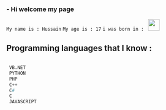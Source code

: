 
### - Hi welcome my page



`My name is : Hussain`
`My age is : 17`
`i was born in : ` <img src="https://emojipedia-us.s3.dualstack.us-west-1.amazonaws.com/thumbs/120/apple/285/flag-saudi-arabia_1f1f8-1f1e6.png" width="30px">


## Programming languages that I know :
```python

 VB.NET
 PYTHON
 PHP
 C++
 C#
 C
 JAVASCRIPT

```

